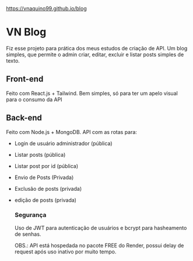 https://vnaquino99.github.io/blog

# VN Blog
Fiz esse projeto para prática dos meus estudos de criação de API. Um blog simples, que permite o admin criar, editar, excluir e listar posts simples de texto.

## Front-end
Feito com React.js + Tailwind. Bem simples, só para ter um apelo visual para o consumo da API

## Back-end
Feito com Node.js + MongoDB. API com as rotas para:
 - Login de usuário administrador (pública)
 - Listar posts (pública)
 - Listar post por id (pública)
 - Envio de Posts (Privada)
 - Exclusão de posts (privada)
 - edição de posts (privada)

   ### Segurança
   Uso de JWT para autenticação de usuários e bcrypt para hasheamento de senhas.

   OBS.: API está hospedada no pacote FREE do Render, possui delay de request após uso inativo por muito tempo.
